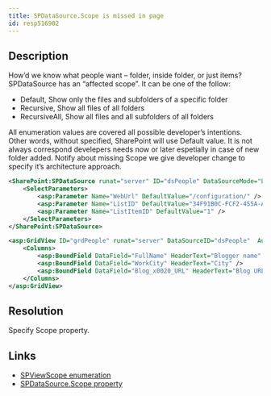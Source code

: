 ```yaml
---
title: SPDataSource.Scope is missed in page
id: resp516902
---
```


## Description
How’d we know what people want – folder, inside folder, or just items?
SPDataSource has an “affected scope”. It can be one of the follow: 

* Default, Show only the files and subfolders of a specific folder
* Recursive, Show all files of all folders
* RecursiveAll, Show all files and all subfolders of all folders

All enumeration values are covered all possible developer’s intentions. Other words, without specified, SharePoint will use Default value. It is not always correspond develepers needs now or later espetially in case of new folder added. Notify about missing Scope we give developer change to specify it’s architecture approach.

```xml
<SharePoint:SPDataSource runat="server" ID="dsPeople" DataSourceMode="ListItem" UseInternalName="true">
    <SelectParameters>
        <asp:Parameter Name="WebUrl" DefaultValue="/configuration/" />
        <asp:Parameter Name="ListID" DefaultValue="34F91B0C-FCF2-455A-ABBA-67724FB4024A" />
        <asp:Parameter Name="ListItemID" DefaultValue="1" />
    </SelectParameters>
</SharePoint:SPDataSource>

<asp:GridView ID="grdPeople" runat="server" DataSourceID="dsPeople"  AutoGenerateColumns="False">
    <Columns>
        <asp:BoundField DataField="FullName" HeaderText="Blogger name" />
        <asp:BoundField DataField="WorkCity" HeaderText="City" />
        <asp:BoundField DataField="Blog_x0020_URL" HeaderText="Blog URL" />
    </Columns>
</asp:GridView>
```

##  Resolution
Specify Scope property.

##  Links
- [SPViewScope enumeration](https://msdn.microsoft.com/en-us/library/microsoft.sharepoint.spviewscope.aspx)
- [SPDataSource.Scope property](https://msdn.microsoft.com/EN-US/library/microsoft.sharepoint.webcontrols.spdatasource.scope.aspx)
